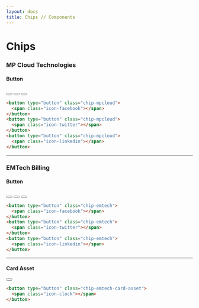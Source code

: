 ```yaml
---
layout: docs
title: Chips // Components
---
```



# Chips

### MP Cloud Technologies
#### Button
<button type="button" class="chip-mpcloud">
  <span class="icon-facebook"></span>
</button>
<button type="button" class="chip-mpcloud">
  <span class="icon-twitter"></span>
</button>
<button type="button" class="chip-mpcloud">
  <span class="icon-linkedin"></span>
</button>

```html
<button type="button" class="chip-mpcloud">
  <span class="icon-facebook"></span>
</button>
<button type="button" class="chip-mpcloud">
  <span class="icon-twitter"></span>
</button>
<button type="button" class="chip-mpcloud">
  <span class="icon-linkedin"></span>
</button>
```

----

### EMTech Billing
#### Button
<button type="button" class="chip-emtech">
  <span class="icon-facebook"></span>
</button>
<button type="button" class="chip-emtech">
  <span class="icon-twitter"></span>
</button>
<button type="button" class="chip-emtech">
  <span class="icon-linkedin"></span>
</button>

```html
<button type="button" class="chip-emtech">
  <span class="icon-facebook"></span>
</button>
<button type="button" class="chip-emtech">
  <span class="icon-twitter"></span>
</button>
<button type="button" class="chip-emtech">
  <span class="icon-linkedin"></span>
</button>
```

----

#### Card Asset
<button type="button" class="chip-emtech-card-asset">
  <span class="icon-clock"></span>
</button>

```html
<button type="button" class="chip-emtech-card-asset">
  <span class="icon-clock"></span>
</button>
```
